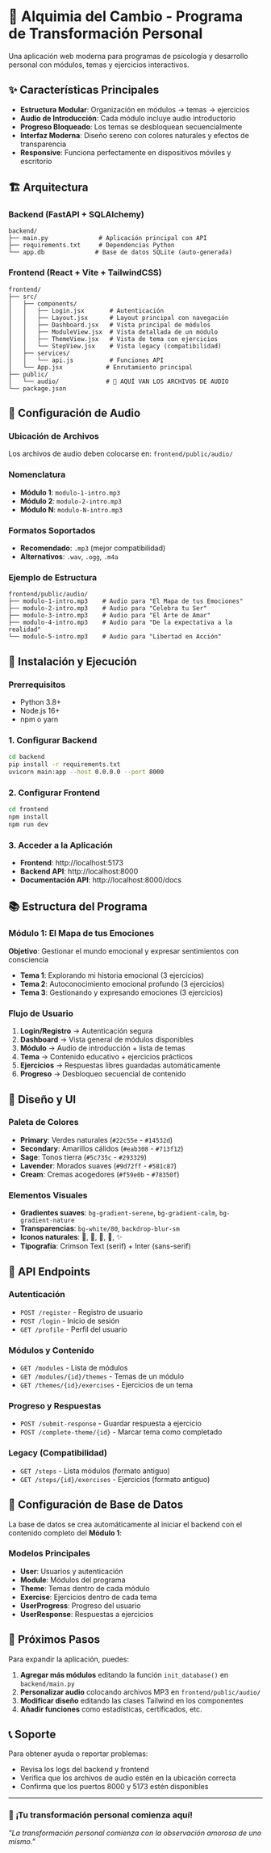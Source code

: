 # 🌱 Alquimia del Cambio - Programa de Transformación Personal

Una aplicación web moderna para programas de psicología y desarrollo personal con módulos, temas y ejercicios interactivos.

## ✨ Características Principales

- **Estructura Modular**: Organización en módulos → temas → ejercicios
- **Audio de Introducción**: Cada módulo incluye audio introductorio
- **Progreso Bloqueado**: Los temas se desbloquean secuencialmente
- **Interfaz Moderna**: Diseño sereno con colores naturales y efectos de transparencia
- **Responsive**: Funciona perfectamente en dispositivos móviles y escritorio

## 🏗️ Arquitectura

### Backend (FastAPI + SQLAlchemy)
```
backend/
├── main.py              # Aplicación principal con API
├── requirements.txt     # Dependencias Python
└── app.db              # Base de datos SQLite (auto-generada)
```

### Frontend (React + Vite + TailwindCSS)
```
frontend/
├── src/
│   ├── components/
│   │   ├── Login.jsx       # Autenticación
│   │   ├── Layout.jsx      # Layout principal con navegación
│   │   ├── Dashboard.jsx   # Vista principal de módulos
│   │   ├── ModuleView.jsx  # Vista detallada de un módulo
│   │   ├── ThemeView.jsx   # Vista de tema con ejercicios
│   │   └── StepView.jsx    # Vista legacy (compatibilidad)
│   ├── services/
│   │   └── api.js          # Funciones API
│   └── App.jsx            # Enrutamiento principal
├── public/
│   └── audio/             # 🎵 AQUÍ VAN LOS ARCHIVOS DE AUDIO
└── package.json
```

## 🎵 Configuración de Audio

### Ubicación de Archivos
Los archivos de audio deben colocarse en: `frontend/public/audio/`

### Nomenclatura
- **Módulo 1**: `modulo-1-intro.mp3`
- **Módulo 2**: `modulo-2-intro.mp3`
- **Módulo N**: `modulo-N-intro.mp3`

### Formatos Soportados
- **Recomendado**: `.mp3` (mejor compatibilidad)
- **Alternativos**: `.wav`, `.ogg`, `.m4a`

### Ejemplo de Estructura
```
frontend/public/audio/
├── modulo-1-intro.mp3    # Audio para "El Mapa de tus Emociones"
├── modulo-2-intro.mp3    # Audio para "Celebra tu Ser"
├── modulo-3-intro.mp3    # Audio para "El Arte de Amar"
├── modulo-4-intro.mp3    # Audio para "De la expectativa a la realidad"
└── modulo-5-intro.mp3    # Audio para "Libertad en Acción"
```

## 🚀 Instalación y Ejecución

### Prerrequisitos
- Python 3.8+
- Node.js 16+
- npm o yarn

### 1. Configurar Backend
```bash
cd backend
pip install -r requirements.txt
uvicorn main:app --host 0.0.0.0 --port 8000
```

### 2. Configurar Frontend
```bash
cd frontend
npm install
npm run dev
```

### 3. Acceder a la Aplicación
- **Frontend**: http://localhost:5173
- **Backend API**: http://localhost:8000
- **Documentación API**: http://localhost:8000/docs

## 📚 Estructura del Programa

### Módulo 1: El Mapa de tus Emociones
**Objetivo**: Gestionar el mundo emocional y expresar sentimientos con consciencia
- **Tema 1**: Explorando mi historia emocional (3 ejercicios)
- **Tema 2**: Autoconocimiento emocional profundo (3 ejercicios)  
- **Tema 3**: Gestionando y expresando emociones (3 ejercicios)

### Flujo de Usuario
1. **Login/Registro** → Autenticación segura
2. **Dashboard** → Vista general de módulos disponibles
3. **Módulo** → Audio de introducción + lista de temas
4. **Tema** → Contenido educativo + ejercicios prácticos
5. **Ejercicios** → Respuestas libres guardadas automáticamente
6. **Progreso** → Desbloqueo secuencial de contenido

## 🎨 Diseño y UI

### Paleta de Colores
- **Primary**: Verdes naturales (`#22c55e` - `#14532d`)
- **Secondary**: Amarillos cálidos (`#eab308` - `#713f12`)
- **Sage**: Tonos tierra (`#5c735c` - `#293329`)
- **Lavender**: Morados suaves (`#9d72ff` - `#581c87`)
- **Cream**: Cremas acogedores (`#f59e0b` - `#78350f`)

### Elementos Visuales
- **Gradientes suaves**: `bg-gradient-serene`, `bg-gradient-calm`, `bg-gradient-nature`
- **Transparencias**: `bg-white/80`, `backdrop-blur-sm`
- **Iconos naturales**: 🌱, 🍃, 🌸, 🦋, ✨
- **Tipografía**: Crimson Text (serif) + Inter (sans-serif)

## 📡 API Endpoints

### Autenticación
- `POST /register` - Registro de usuario
- `POST /login` - Inicio de sesión
- `GET /profile` - Perfil del usuario

### Módulos y Contenido
- `GET /modules` - Lista de módulos
- `GET /modules/{id}/themes` - Temas de un módulo
- `GET /themes/{id}/exercises` - Ejercicios de un tema

### Progreso y Respuestas
- `POST /submit-response` - Guardar respuesta a ejercicio
- `POST /complete-theme/{id}` - Marcar tema como completado

### Legacy (Compatibilidad)
- `GET /steps` - Lista módulos (formato antiguo)
- `GET /steps/{id}/exercises` - Ejercicios (formato antiguo)

## 🔧 Configuración de Base de Datos

La base de datos se crea automáticamente al iniciar el backend con el contenido completo del **Módulo 1**:

### Modelos Principales
- **User**: Usuarios y autenticación
- **Module**: Módulos del programa
- **Theme**: Temas dentro de cada módulo  
- **Exercise**: Ejercicios dentro de cada tema
- **UserProgress**: Progreso del usuario
- **UserResponse**: Respuestas a ejercicios

## 🎯 Próximos Pasos

Para expandir la aplicación, puedes:

1. **Agregar más módulos** editando la función `init_database()` en `backend/main.py`
2. **Personalizar audio** colocando archivos MP3 en `frontend/public/audio/`
3. **Modificar diseño** editando las clases Tailwind en los componentes
4. **Añadir funciones** como estadísticas, certificados, etc.

## 📞 Soporte

Para obtener ayuda o reportar problemas:
- Revisa los logs del backend y frontend
- Verifica que los archivos de audio estén en la ubicación correcta
- Confirma que los puertos 8000 y 5173 estén disponibles

---

### 🌟 ¡Tu transformación personal comienza aquí!

*"La transformación personal comienza con la observación amorosa de uno mismo."* 